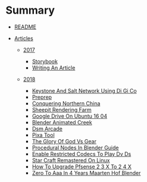 # Summary
* [README](README.md)

* [Articles]()

  * [2017]()
    * [Storybook](articles/storybook.md)
    * [Writing An Article](articles/writing_an_article.md)

  * [2018]()
  
    * [Keystone And Salt Network Using Di Gi Co](articles/keystone_and_salt_network_using_di_gi_co.md)
    * [Preprep](articles/preprep.md)
    * [Conquering Northern China](articles/conquering_northern_china.md)
    * [Sheepit Rendering Farm](articles/sheepit_rendering_farm.md)
    * [Google Drive On Ubuntu 16 04](articles/google_drive_on_ubuntu_16_04.md)
    * [Blender Animated Creek](articles/blender_animated_creek.md)
    * [Dsm Arcade](articles/dsm_arcade.md)
    * [Pixa Tool](articles/pixa_tool.md)
    * [The Glory Of God Vs Gear](articles/the_glory_of_god_vs_gear.md)
    * [Procedural Nodes In Blender Guide](articles/procedural_nodes_in_blender_guide.md)
    * [Enable Restricted Codecs To Play Dv Ds](articles/enable_restricted_codecs_to_play_dv_ds.md)
    * [Star Craft Remastered On Linux](articles/star_craft_remastered_on_linux.md)
    * [How To Upgrade Pfsense 2 3 X To 2 4 X](articles/how_to_upgrade_pfsense_2_3_x_to_2_4_x.md)
    * [Zero To Aaa In 4 Years Maarten Hof Blender](articles/zero_to_aaa_in_4_years_maarten_hof_blender.md)
